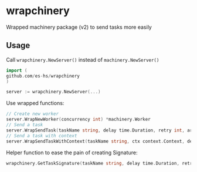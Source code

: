 # wrapchinery

Wrapped machinery package (v2) to send tasks more easily

## Usage

Call `wrapchinery.NewServer()` instead of `machinery.NewServer()`

```go
import (
github.com/es-hs/wrapchinery
)

server := wrapchinery.NewServer(...)
```

Use wrapped functions:

```go
// Create new worker
server.WrapNewWorker(concurrency int) *machinery.Worker
// Send a task
server.WrapSendTask(taskName string, delay time.Duration, retry int, args ...interface{}) (*result.AsyncResult, error)
// Send a task with context
server.WrapSendTaskWithContext(taskName string, ctx context.Context, delay time.Duration, retry int, args ...interface{}) (*result.AsyncResult, error)
```

Helper function to ease the pain of creating Signature:

```go
wrapchinery.GetTaskSignature(taskName string, delay time.Duration, retry int, args ...interface{}) *tasks.Signature
```
